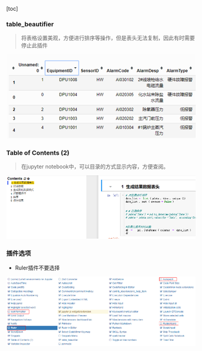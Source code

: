 [toc]



### table_beautifier

> 将表格设置美观，方便进行排序等操作，但是表头无法复制，因此有时需要停止此插件

![image-20191223150541653](assets/image-20191223150541653.png)

### Table of Contents (2)

> 在jupyter notebook中，可以目录的方式显示内容，方便查阅。

![image-20191223154518935](assets/image-20191223154518935.png)

### 插件选项

- Ruler插件不要选择

![image-20191223154624891](assets/image-20191223154624891.png)